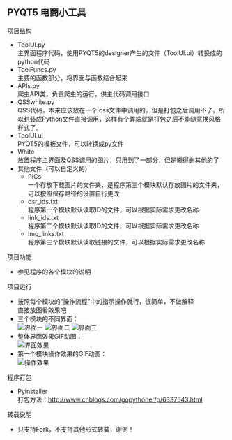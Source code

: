 ## PYQT5 电商小工具
项目结构
- ToolUI.py
</br>主界面程序代码，使用PYQT5的designer产生的文件（ToolUI.ui）转换成的python代码
- ToolFuncs.py
</br>主要的函数部分，将界面与函数结合起来
- APIs.py
</br>爬虫API类，负责爬虫的运行，供主代码调用接口
- QSSwhite.py
</br>QSS代码，本来应该放在一个.css文件中调用的，但是打包之后调用不了，所以封装成Python文件直接调用，这样有个弊端就是打包之后不能随意换风格样式了。
- ToolUI.ui
</br>PYQT5的模板文件，可以转换成py文件
- White
</br>放置程序主界面及QSS调用的图片，只用到了一部分，但是懒得删其他的了
- 其他文件（可以自定义的）
    - PICs
    </br>一个存放下载图片的文件夹，是程序第三个模块默认存放图片的文件夹，可以按照保存路径的设置自行更改
    - dsr_ids.txt
    </br>程序第一个模块默认读取ID的文件，可以根据实际需求更改名称
    - link_ids.txt
    </br>程序第二个模块默认读取ID的文件，可以根据实际需求更改名称
    - img_links.txt
    </br>程序第三个模块默认读取链接的文件，可以根据实际需求更改名称

项目功能
- 参见程序的各个模块的说明

项目运行
- 按照每个模块的“操作流程”中的指示操作就行，很简单，不做解释
</br>直接放图看效果吧
- 三个模块的不同界面：</br>
![界面一](https://github.com/Hopetree/TMTools/blob/master/doc/001.png)
![界面二](https://github.com/Hopetree/TMTools/blob/master/doc/002.png)
![界面三](https://github.com/Hopetree/TMTools/blob/master/doc/003.png)
- 整体界面效果GIF动图：</br>
![界面效果](https://github.com/Hopetree/TMTools/blob/master/doc/000.gif)
- 第一个模块操作效果的GIF动图：</br>
![操作效果](https://github.com/Hopetree/TMTools/blob/master/doc/001.gif)


程序打包
- Pyinstaller
</br>打包方法：http://www.cnblogs.com/gopythoner/p/6337543.html

转载说明
- 只支持Fork，不支持其他形式转载，谢谢！
